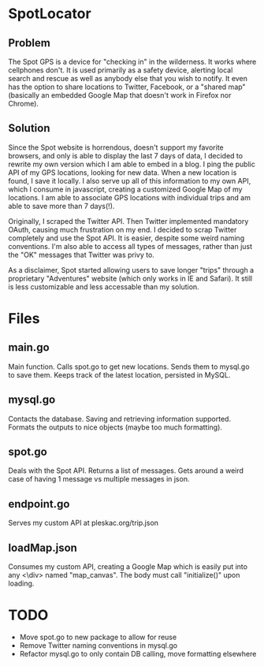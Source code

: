 SpotLocator
===========

Problem
-------
The Spot GPS is a device for "checking in" in the wilderness. It works where cellphones don't. It is used primarily as a safety device, alerting local search and rescue as well as anybody else that you wish to notify. It even has the option to share locations to Twitter, Facebook, or a "shared map" (basically an embedded Google Map that doesn't work in Firefox nor Chrome).

Solution
-------
Since the Spot website is horrendous, doesn't support my favorite browsers, and only is able to display the last 7 days of data, I decided to rewrite my own version which I am able to embed in a blog. I ping the public API of my GPS locations, looking for new data. When a new location is found, I save it locally. I also serve up all of this information to my own API, which I consume in javascript, creating a customized Google Map of my locations. I am able to associate GPS locations with individual trips and am able to save more than 7 days(!).

Originally, I scraped the Twitter API. Then Twitter implemented mandatory OAuth, causing much frustration on my end. I decided to scrap Twitter completely and use the Spot API. It is easier, despite some weird naming conventions. I'm also able to access all types of messages, rather than just the "OK" messages that Twitter was privy to.

As a disclaimer, Spot started allowing users to save longer "trips" through a proprietary "Adventures" website (which only works in IE and Safari). It still is less customizable and less accessable than my solution.

Files
=====

main.go
-------
Main function. Calls spot.go to get new locations. Sends them to mysql.go to save them. Keeps track of the latest location, persisted in MySQL.

mysql.go
--------
Contacts the database. Saving and retrieving information supported. Formats the outputs to nice objects (maybe too much formatting).

spot.go
-------
Deals with the Spot API. Returns a list of messages. Gets around a weird case of having 1 message vs multiple messages in json.

endpoint.go
-----------
Serves my custom API at pleskac.org/trip.json

loadMap.json
------------
Consumes my custom API, creating a Google Map which is easily put into any <\div> named "map_canvas". The body must call "initialize()" upon loading.


TODO
====
* Move spot.go to new package to allow for reuse
* Remove Twitter naming conventions in mysql.go
* Refactor mysql.go to only contain DB calling, move formatting elsewhere